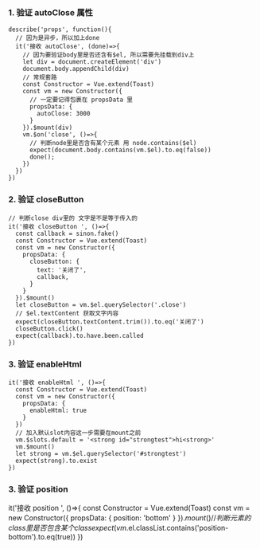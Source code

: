 ### 1. 验证 autoClose 属性
```
describe('props', function(){
  // 因为是异步，所以加上done
  it('接收 autoClose', (done)=>{
    // 因为要验证body里是否还含有$el, 所以需要先挂载到div上
    let div = document.createElement('div')
    document.body.appendChild(div)
    // 常规套路
    const Constructor = Vue.extend(Toast)
    const vm = new Constructor({
      // 一定要记得包裹在 propsData 里
      propsData: {        
        autoClose: 3000
      }
    }).$mount(div)
    vm.$on('close', ()=>{
      // 判断node里是否含有某个元素 用 node.contains($el)
      expect(document.body.contains(vm.$el).to.eq(false))
      done();
    })
  })
})
```

### 2. 验证 closeButton
```
// 判断close div里的 文字是不是等于传入的
it('接收 closeButton ', ()=>{
  const callback = sinon.fake()
  const Constructor = Vue.extend(Toast)
  const vm = new Constructor({
    propsData: {
      closeButton: {
        text: '关闭了',
        callback,
      }
    }
  }).$mount()
  let closeButton = vm.$el.querySelector('.close')
  // $el.textContent 获取文字内容
  expect(closeButton.textContent.trim()).to.eq('关闭了')
  closeButton.click()
  expect(callback).to.have.been.called
})
```

### 3. 验证 enableHtml
```
it('接收 enableHtml ', ()=>{
  const Constructor = Vue.extend(Toast)
  const vm = new Constructor({
    propsData: {
      enableHtml: true
    }
  })
  // 加入默认slot内容这一步需要在mount之前
  vm.$slots.default = '<strong id="strongtest">hi<strong>'
  vm.$mount()
  let strong = vm.$el.querySelector('#strongtest')
  expect(strong).to.exist
})
```

### 3. 验证 position
it('接收 position ', ()=>{
  const Constructor = Vue.extend(Toast)
  const vm = new Constructor({
    propsData: {
      position: 'bottom'
    }
  }).$mount()
  // 判断元素的class里是否包含某个class
  expect(vm.$el.classList.contains('position-bottom').to.eq(true))
})
